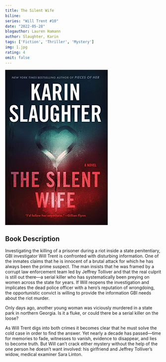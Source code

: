 ```yaml
---
title: The Silent Wife
biline: 
series: "Will Trent #10"
date: "2022-05-28"
blogauthor: Lauren Hamann
author: Slaughter, Karin
tags: ['Fiction', 'Thriller', 'Mystery']
img: 1.jpg
rating: 4
omit: false
---
```


![Book Cover](1.jpg)

## Book Description

Investigating the killing of a prisoner during a riot inside a state penitentiary, GBI investigator Will Trent is confronted with disturbing information. One of the inmates claims that he is innocent of a brutal attack for which he has always been the prime suspect. The man insists that he was framed by a corrupt law enforcement team led by Jeffrey Tolliver and that the real culprit is still out there—a serial killer who has systematically been preying on women across the state for years. If Will reopens the investigation and implicates the dead police officer with a hero’s reputation of wrongdoing, the opportunistic convict is willing to provide the information GBI needs about the riot murder.

Only days ago, another young woman was viciously murdered in a state park in northern Georgia. Is it a fluke, or could there be a serial killer on the loose?

As Will Trent digs into both crimes it becomes clear that he must solve the cold case in order to find the answer. Yet nearly a decade has passed—time for memories to fade, witnesses to vanish, evidence to disappear, and lies to become truth. But Will can’t crack either mystery without the help of the one person he doesn’t want involved: his girlfriend and Jeffrey Tolliver’s widow, medical examiner Sara Linton.
